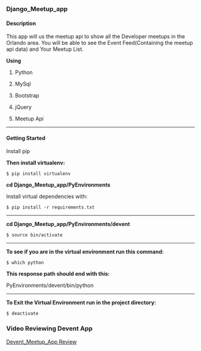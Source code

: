 ### Django_Meetup_app

#### Description
This app will us the meetup api to show all the Developer meetups in the Orlando area.
You will be able to see the Event Feed(Containing the meetup api data) and Your Meetup List.

**Using**

1. Python

2. MySql

3. Bootstrap

4. jQuery

5. Meetup Api

___


#### Getting Started

Install pip

**Then install virtualenv:**

```
$ pip install virtualenv
```

**cd Django_Meetup_app/PyEnvironments**

Install virtual dependencies with:
```
$ pip install -r requirements.txt
```
___
**cd Django_Meetup_app/PyEnvironments/devent**
```
$ source bin/activate
```
___
**To see if you are in the virtual environment run this command:**
```
$ which python
```
**This response path should end with this:**

PyEnvironments/devent/bin/python
___
**To Exit the Virtual Environment run in the project directory:**
```
$ deactivate
```


### Video Reviewing Devent App

[Devent_Meetup_App Review](https://youtu.be/9nbeMPE7rpk)
